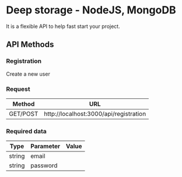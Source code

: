 # Deep storage - NodeJS, MongoDB
It is a flexible API to help fast start your project.

## API Methods

### Registration

Create a new user

### Request
Method | URL
------------ | -------------
GET/POST|http://localhost:3000/api/registration

### Required data
Type | Parameter | Value
------------ | ------------- | -------------
string | email | <email>
string | password | <password>

